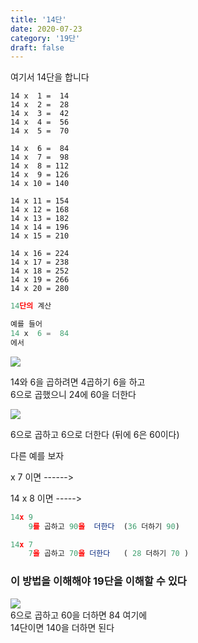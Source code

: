 ```yaml
---
title: '14단'
date: 2020-07-23
category: '19단'
draft: false
---
```

여기서 14단을 합니다

```
14 x  1 =  14
14 x  2 =  28
14 x  3 =  42
14 x  4 =  56
14 x  5 =  70

14 x  6 =  84
14 x  7 =  98
14 x  8 = 112
14 x  9 = 126
14 x 10 = 140

14 x 11 = 154
14 x 12 = 168
14 x 13 = 182
14 x 14 = 196
14 x 15 = 210

14 x 16 = 224
14 x 17 = 238
14 x 18 = 252
14 x 19 = 266
14 x 20 = 280
```

         
```js
14단의 계산

예를 들어 
14 x  6 =  84
에서

```

![](https://i.ibb.co/1JtPkJq/Screen-Shot-2020-07-14-at-1-39-16-PM.png)

14와 6을 곱하려면 4곱하기 6을 하고  
6으로 곱했으니 24에 60을 더한다

![](https://i.ibb.co/MM80pGc/Screen-Shot-2020-07-14-at-1-50-08-PM.png)

6으로 곱하고 6으로 더한다 (뒤에 6은 60이다)

다른 예를 보자

 x 7 이면 ------>

14 x  8 이면 ----->


```js
14x 9
    9를 곱하고 90을  더한다  (36 더하기 90)

14x 7
    7을 곱하고 70을 더한다   ( 28 더하기 70 )

```

### 이 방법을 이해해야 19단을 이해할 수 있다

![](https://i.ibb.co/xfstNsf/Screen-Shot-2020-07-14-at-1-57-34-PM.png)  
6으로 곱하고 60을 더하면 84 여기에  
14단이면 140을 더하면 된다

<!--stackedit_data:
eyJoaXN0b3J5IjpbLTQ0Njg4NDQ2MywtMjA4NTQ4ODI5NiwtND
Y4MjY3ODk2XX0=
-->
